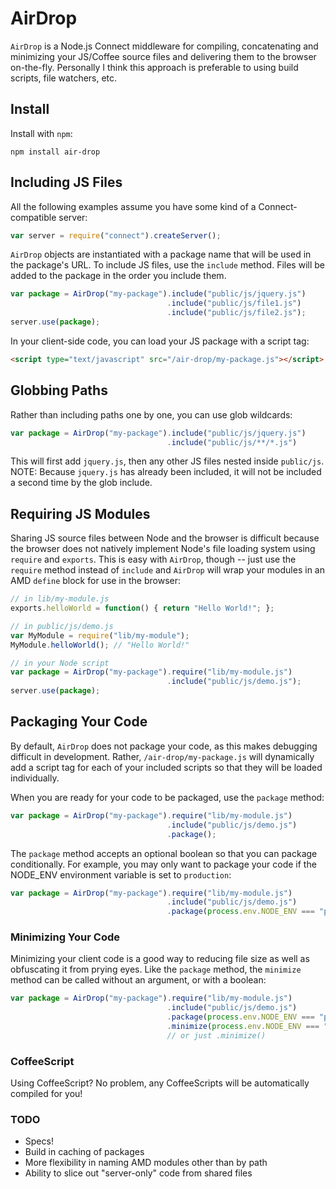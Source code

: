 # AirDrop

`AirDrop` is a Node.js Connect middleware for compiling, concatenating and minimizing
 your JS/Coffee source files and delivering them to the browser on-the-fly. 
Personally I think this approach is preferable to using build scripts, file watchers, etc.

## Install

Install with `npm`:

```
npm install air-drop
```

## Including JS Files

All the following examples assume you have some kind of a Connect-compatible server:

```javascript
var server = require("connect").createServer();
```

`AirDrop` objects are instantiated with a package name that will be used in the package's
URL. To include JS files, use the `include` method. Files will be added to the package
in the order you include them.

```javascript
var package = AirDrop("my-package").include("public/js/jquery.js")
                                   .include("public/js/file1.js")
                                   .include("public/js/file2.js");
server.use(package);
```

In your client-side code, you can load your JS package with a script tag:

```html
<script type="text/javascript" src="/air-drop/my-package.js"></script>
```

## Globbing Paths

Rather than including paths one by one, you can use glob wildcards:

```javascript
var package = AirDrop("my-package").include("public/js/jquery.js")
                                   .include("public/js/**/*.js")
```

This will first add `jquery.js`, then any other JS files nested inside `public/js`.
NOTE: Because `jquery.js` has already been included, it will not be included a
second time by the glob include.

## Requiring JS Modules

Sharing JS source files between Node and the browser is difficult because the browser
does not natively implement Node's file loading system using `require` and `exports`.
This is easy with `AirDrop`, though -- just use the `require` method instead of `include`
and `AirDrop` will wrap your modules in an AMD `define` block for use in the browser:

```javascript
// in lib/my-module.js
exports.helloWorld = function() { return "Hello World!"; };

// in public/js/demo.js
var MyModule = require("lib/my-module");
MyModule.helloWorld(); // "Hello World!"

// in your Node script
var package = AirDrop("my-package").require("lib/my-module.js")
                                   .include("public/js/demo.js");
server.use(package);
```

## Packaging Your Code

By default, `AirDrop` does not package your code, as this makes debugging difficult
in development. Rather, `/air-drop/my-package.js` will dynamically add a script tag
for each of your included scripts so that they will be loaded individually.

When you are ready for your code to be packaged, use the `package` method:

```javascript
var package = AirDrop("my-package").require("lib/my-module.js")
                                   .include("public/js/demo.js")
                                   .package();
```

The `package` method accepts an optional boolean so that you can package conditionally.
For example, you may only want to package your code if the NODE_ENV environment
variable is set to `production`:

```javascript
var package = AirDrop("my-package").require("lib/my-module.js")
                                   .include("public/js/demo.js")
                                   .package(process.env.NODE_ENV === "production");
```

### Minimizing Your Code

Minimizing your client code is a good way to reducing file size as well as obfuscating
it from prying eyes. Like the `package` method, the `minimize` method can be called
without an argument, or with a boolean:

```javascript
var package = AirDrop("my-package").require("lib/my-module.js")
                                   .include("public/js/demo.js")
                                   .package(process.env.NODE_ENV === "production")
                                   .minimize(process.env.NODE_ENV === "production");
                                   // or just .minimize()
```

### CoffeeScript

Using CoffeeScript? No problem, any CoffeeScripts will be automatically compiled for you!

### TODO

- Specs!
- Build in caching of packages
- More flexibility in naming AMD modules other than by path
- Ability to slice out "server-only" code from shared files

